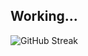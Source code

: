 ## Working...

<picture>
  <source media="(prefers-color-scheme: dark)" srcset="https://github-readme-streak-stats.herokuapp.com/?user=TU_USERNAME&theme=catppuccin-mocha">
  <source media="(prefers-color-scheme: light)" srcset="https://github-readme-streak-stats.herokuapp.com/?user=TheJnxx&theme=catppuccin-frappe">
  <img alt="GitHub Streak" src="https://github-readme-streak-stats.herokuapp.com/?user=TheJnxx&theme=catppuccin-mocha">
</picture>
